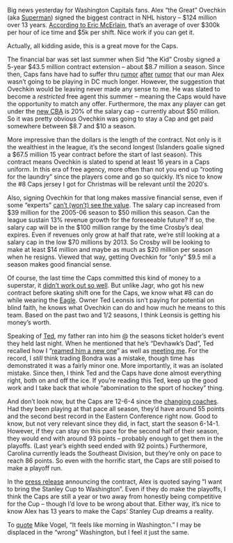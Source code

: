 Big news yesterday for Washington Capitals fans. Alex “the Great”
Ovechkin (aka
[Superman](http://devhawk.net/2007/07/13/ovechkin-as-superman/))
signed the biggest contract in NHL history – \$124 million over 13
years. [According to Eric
McErlain](http://sports.aol.com/fanhouse/2008/01/10/ovechkins-deal-wealthiest-in-nhl-history/),
that’s an average of over \$300k per hour of ice time and \$5k per
shift. Nice work if you can get it.

Actually, all kidding aside, this is a great move for the Caps.

The financial bar was set last summer when Sid “the Kid” Crosby signed a
5-year \$43.5 million contract extension – about \$8.7 million a season.
Since then, Caps fans have had to suffer thru
[rumor](http://www.canada.com/montrealgazette/news/sports/story.html?id=e20c9251-4521-47f0-9f16-647c438360e6&k=16946)
[after](http://www.hockeybuzz.com/blog.php?post_id=12395)
[rumor](http://www.nypost.com/seven/11252007/sports/opt_out__alex_249480.htm)
that our man Alex wasn’t going to be playing in DC much longer. However,
the suggestion that Ovechkin would be leaving never made any sense to
me. He was slated to become a *restricted* free agent this summer –
meaning the Caps would have the opportunity to match any offer.
Furthermore, the max any player can get under the [new
CBA](http://devhawk.net/2005/07/13/Finally.aspx) is 20% of the salary
cap – currently about \$50 million. So it was pretty obvious Ovechkin
was going to stay a Cap and get paid somewhere between \$8.7 and \$10 a
season. 

More impressive than the dollars is the length of the contract. Not only
is it the wealthiest in the league, it’s the second longest (Islanders
goalie signed a \$67.5 million 15 year contract before the start of last
season). This contract means Ovechkin is slated to spend at least 16
years in a Caps uniform. In this era of free agency, more often than not
you end up “rooting for the laundry” since the players come and go so
quickly. It’s nice to know the \#8 Caps jersey I got for Christmas will
be relevant until the 2020′s.

Also, signing Ovechkin for that long makes massive financial sense, even
if some “experts” [can’t (won’t) see the
value](http://www.thehockeynews.com/articles/12572-Analysis-Ovechkin-deal-proves-owners-can-spend.html).
The salary cap increased from \$39 million for the 2005-06 season to
\$50 million this season. Can the league sustain 13% revenue growth for
the foreseeable future? If so, the salary cap will be in the \$100
million range by the time Crosby’s deal expires. Even if revenues only
grow at half that rate, we’re still looking at a salary cap in the low
\$70 millions by 2013. So Crosby will be looking to make at least \$14
million and maybe as much as \$20 million per season when he resigns.
Viewed that way, getting Ovechkin for “only” \$9.5 mil a season makes
good financial sense.

Of course, the last time the Caps committed this kind of money to a
superstar, it [didn’t work out so
well](http://www.washingtonpost.com/wp-dyn/content/article/2007/10/11/AR2007101102188.html).
But unlike Jagr, who got his new contract before skating shift one for
the Caps, we know what \#8 can do while wearing the
[Eagle](http://nhllogos.blogspot.com/2008/01/result-canucks-vs-capitals.html).
Owner Ted Leonsis isn’t paying for potential on blind faith, he knows
what Ovechkin can do and how much he means to this team. Based on the
past two and 1/2 seasons, I think Leonsis is getting his money’s worth.

Speaking of [Ted](http://ted.aol.com/), my father ran into him @ the
seasons ticket holder’s event they held last night. When he mentioned
that he’s “Devhawk’s Dad”, Ted recalled how I “[reamed him a new
one](http://devhawk.net/2004/02/19/doing-the-unthinkable/)” as well
as [meeting me](http://devhawk.net/2006/07/06/meeting-ted-leonsis/).
For the record, I *still* think trading Bondra was a mistake, though
time has demonstrated it was a fairly minor one. More importantly, it
was an isolated mistake. Since then, I think Ted and the Caps have done
almost everything right, both on and off the ice. If you’re reading this
Ted, keep up the good work and I take back that whole “abomination to
the sport of hockey” thing.

And don’t look now, but the Caps are 12-6-4 since the [changing
coaches](http://capitals.nhl.com/team/app?articleid=344172&page=NewsPage&service=page).
Had they been playing at that pace all season, they’d have around 55
points and the second best record in the Eastern Conference right now.
Good to know, but not very relevant since they did, in fact, start the
season 6-14-1. However, if they can stay on this pace for the second
half of their season, they would end with around 93 points – probably
enough to get them in the playoffs. (Last year’s eighth seed ended with
92 points.) Furthermore, Carolina currently leads the Southeast
Division, but they’re only on pace to reach 86 points. So even with the
horrific start, the Caps are still poised to make a playoff run.

In the [press
release](http://capitals.nhl.com/team/app/?service=page&page=NewsPage&articleid=349546)
announcing the contract, Alex is quoted saying “I want to bring the
Stanley Cup to Washington”. Even if they do make the playoffs, I think
the Caps are still a year or two away from honestly being competitive
for the Cup – though I’d love to be wrong about that. Either way, it’s
nice to know Alex has 13 years to make the Caps’ Stanley Cup dreams a
reality.

To
[quote](http://dumpnchase.wordpress.com/2008/01/11/not-to-worry-kids/)
Mike Vogel, “It feels like morning in Washington.” I may be displaced in
the “wrong” Washington, but I feel it just the same.
